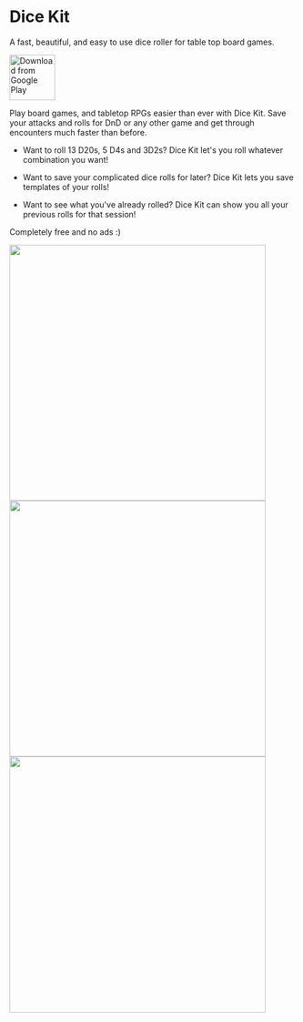 # Dice Kit

A fast, beautiful, and easy to use dice roller for table top board games.

[<img src="https://play.google.com/intl/en_us/badges/images/generic/en_badge_web_generic.png"
      alt="Download from Google Play"
      height="80">](https://play.google.com/store/apps/details?id=com.apps.krishnakandula.dmtoolkit)

Play board games, and tabletop RPGs easier than ever with Dice Kit. Save your attacks and rolls for DnD or any other game and get through encounters much faster than before.

- Want to roll 13 D20s, 5 D4s and 3D2s? Dice Kit let's you roll whatever combination you want!

- Want to save your complicated dice rolls for later? Dice Kit lets you save templates of your rolls!

- Want to see what you've already rolled? Dice Kit can show you all your previous rolls for that session!

Completely free and no ads :)

<img src="https://lh3.googleusercontent.com/lR2RiCE7Y9FRrFIsHhcrEX5rEBYsP3QpdzIWdSewSa9J7IY1GwSegkUZeO8558mxjuo=w1440-h620-rw"
      height="450">
<img src="https://lh3.googleusercontent.com/ilUUqSoqfHJ2FgrDU2_nYNqO46CeZCeeKm3hnWu-57sDC79sAIR4bhm8g-qjpvAS9pDs=w1440-h620-rw"
      height="450">
<img src="https://lh3.googleusercontent.com/_6nDs2YuiquwCM_aV9kstFekVl1RCj0Dkf3jwKYANq7fGYll7VUsUekG0DrLYPwLzw=w1440-h620-rw"
      height="450">
